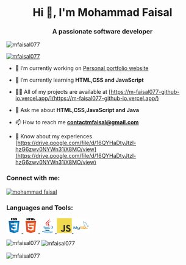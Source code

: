 <h1 align="center">Hi 👋, I'm Mohammad Faisal</h1>
<h3 align="center">A passionate software developer</h3>

<p align="left"> <img src="https://komarev.com/ghpvc/?username=mfaisal077&label=Profile%20views&color=0e75b6&style=flat" alt="mfaisal077" /> </p>

<p align="left"> <a href="https://github.com/ryo-ma/github-profile-trophy"><img src="https://github-profile-trophy.vercel.app/?username=mfaisal077" alt="mfaisal077" /></a> </p>

- 🔭 I’m currently working on [Personal portfolio website](https://m-faisal077-github-io.vercel.app/)

- 🌱 I’m currently learning **HTML,CSS and JavaScript**

- 👨‍💻 All of my projects are available at [https://m-faisal077-github-io.vercel.app/](https://m-faisal077-github-io.vercel.app/)

- 💬 Ask me about **HTML,CSS,JavaScript and Java**

- 📫 How to reach me **contactmfaisal@gmail.com**

- 📄 Know about my experiences [https://drive.google.com/file/d/16QYHaDtyJtzl-hzG6zwv0NYWn31iX8MO/view](https://drive.google.com/file/d/16QYHaDtyJtzl-hzG6zwv0NYWn31iX8MO/view)

<h3 align="left">Connect with me:</h3>
<p align="left">
<a href="https://linkedin.com/in/mohammad faisal" target="blank"><img align="center" src="https://raw.githubusercontent.com/rahuldkjain/github-profile-readme-generator/master/src/images/icons/Social/linked-in-alt.svg" alt="mohammad faisal" height="30" width="40" /></a>
</p>

<h3 align="left">Languages and Tools:</h3>
<p align="left"> <a href="https://www.w3schools.com/css/" target="_blank" rel="noreferrer"> <img src="https://raw.githubusercontent.com/devicons/devicon/master/icons/css3/css3-original-wordmark.svg" alt="css3" width="40" height="40"/> </a> <a href="https://www.w3.org/html/" target="_blank" rel="noreferrer"> <img src="https://raw.githubusercontent.com/devicons/devicon/master/icons/html5/html5-original-wordmark.svg" alt="html5" width="40" height="40"/> </a> <a href="https://www.java.com" target="_blank" rel="noreferrer"> <img src="https://raw.githubusercontent.com/devicons/devicon/master/icons/java/java-original.svg" alt="java" width="40" height="40"/> </a> <a href="https://developer.mozilla.org/en-US/docs/Web/JavaScript" target="_blank" rel="noreferrer"> <img src="https://raw.githubusercontent.com/devicons/devicon/master/icons/javascript/javascript-original.svg" alt="javascript" width="40" height="40"/> </a> <a href="https://www.mysql.com/" target="_blank" rel="noreferrer"> <img src="https://raw.githubusercontent.com/devicons/devicon/master/icons/mysql/mysql-original-wordmark.svg" alt="mysql" width="40" height="40"/> </a> </p>

<p><img align="left" src="https://github-readme-stats.vercel.app/api/top-langs?username=mfaisal077&show_icons=true&locale=en&layout=compact" alt="mfaisal077" /></p>

<p>&nbsp;<img align="center" src="https://github-readme-stats.vercel.app/api?username=mfaisal077&show_icons=true&locale=en" alt="mfaisal077" /></p>

<p><img align="center" src="https://github-readme-streak-stats.herokuapp.com/?user=mfaisal077&" alt="mfaisal077" /></p>
